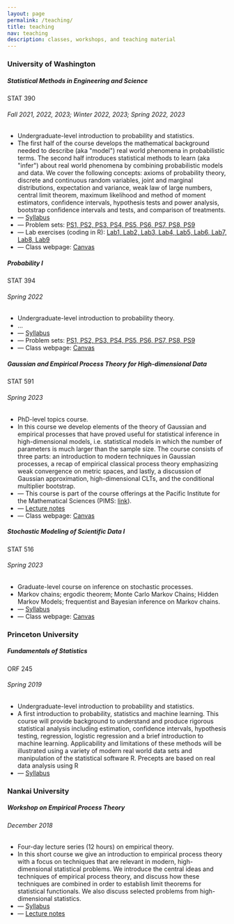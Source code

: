 ```yaml
---
layout: page
permalink: /teaching/
title: teaching
nav: teaching
description: classes, workshops, and teaching material
---
```


<h3 class="mt-4">University of Washington</h3>

<div class="card mt-3">
  <div class="p-3">
    <div class="row">
      <div class="col-sm-10">
        <h5 class="font-weight-bold">Statistical Methods in Engineering and Science</h5>
      </div>
      <div class="col-sm-2 text-left text-sm-right">
        <span class="badge font-weight-bold text-uppercase align-middle">
            STAT 390
        </span>
      </div>
    </div>
    <h6 class="font-italic mt-2 mt-sm-0">Fall 2021, 2022, 2023; Winter 2022, 2023; Spring 2022, 2023  </h6>
    <ul class="card-text font-weight-light list-group list-group-flush">
      <li class="list-group-item">Undergraduate-level introduction to probability and statistics.</li>
      <li class="list-group-item"> The first half of the course develops the mathematical background needed to describe (aka "model") real world phenomena in probabilistic terms. The second half introduces statistical methods to learn (aka "infer") about real world phenomena by combining probabilistic models and data. We cover the following concepts: axioms of probability theory, discrete and continuous random variables, joint and marginal distributions, expectation and variance, weak law of large numbers, central limit theorem, maximum likelihood and method of moment estimators, confidence intervals, hypothesis tests and power analysis, bootstrap confidence intervals and tests, and comparison of treatments.</li>
      <li class="list-group-item">— <a href="..."> Syllabus</a> </li>
      <li class="list-group-item">— Problem sets: <a href="...">PS1, PS2, PS3, PS4, PS5, PS6, PS7, PS8, PS9</a> </li>
      <li class="list-group-item">— Lab exercises (coding in R): <a href="...">Lab1, Lab2, Lab3, Lab4, Lab5, Lab6, Lab7, Lab8, Lab9</a> </li>               <li class="list-group-item">— Class webpage: <a href="...."> Canvas</a></li>
    </ul>
  </div>
</div>

<div class="card mt-3">
  <div class="p-3">
    <div class="row">
      <div class="col-sm-10">
        <h5 class="font-weight-bold">Probability I</h5>
      </div>
      <div class="col-sm-2 text-left text-sm-right">
        <span class="badge font-weight-bold text-uppercase align-middle">
            STAT 394
        </span>
      </div>
    </div>
    <h6 class="font-italic mt-2 mt-sm-0">Spring 2022</h6>
    <ul class="card-text font-weight-light list-group list-group-flush">
      <li class="list-group-item">Undergraduate-level introduction to probability theory.</li>
      <li class="list-group-item"> ...  </li>
      <li class="list-group-item">— <a href="..."> Syllabus</a> </li>
      <li class="list-group-item">— Problem sets: <a href="...">PS1, PS2, PS3, PS4, PS5, PS6, PS7, PS8, PS9</a> </li>
      <li class="list-group-item">— Class webpage: <a href="...."> Canvas</a></li>
    </ul>
  </div>
</div>


<div class="card mt-3">
  <div class="p-3">
    <div class="row">
      <div class="col-sm-10">
        <h5 class="font-weight-bold">Gaussian and Empirical Process Theory for High-dimensional Data</h5>
      </div>
      <div class="col-sm-2 text-left text-sm-right">
        <span class="badge font-weight-bold text-uppercase align-middle">
            STAT 591
        </span>
      </div>
    </div>
    <h6 class="font-italic mt-2 mt-sm-0">Spring 2023</h6>
    <ul class="card-text font-weight-light list-group list-group-flush">
      <li class="list-group-item">PhD-level topics course.</li>
      <li class="list-group-item"> In this course we develop elements of the theory of Gaussian and empirical processes that have proved useful for statistical inference in high-dimensional models, i.e. statistical models in which the number of parameters is much larger than the sample size. The course consists of three parts: an introduction to modern techniques in Gaussian processes, a recap of empirical classical process theory emphasizing weak convergence on metric spaces, and lastly, a discussion of Gaussian approximation, high-dimensional CLTs, and the conditional multiplier bootstrap. </li>
      <li class="list-group-item">— This course is part of the course offerings
      at the Pacific Institute for the Mathematical Sciences (PIMS: <a href="https://courses.pims.math.ca/tag/2022-2023/"> link</a>).</li>
      <li class="list-group-item">— <a href="..."> Lecture notes</a> </li>
      <li class="list-group-item">— Class webpage: <a href="...."> Canvas</a></li>
    </ul>
  </div>
</div>


<div class="card mt-3">
  <div class="p-3">
    <div class="row">
      <div class="col-sm-10">
        <h5 class="font-weight-bold">Stochastic Modeling of Scientific Data I</h5>
      </div>
      <div class="col-sm-2 text-left text-sm-right">
        <span class="badge font-weight-bold text-uppercase align-middle">
            STAT 516
        </span>
      </div>
    </div>
    <h6 class="font-italic mt-2 mt-sm-0">Spring 2023</h6>
    <ul class="card-text font-weight-light list-group list-group-flush">
      <li class="list-group-item">Graduate-level course on inference on stochastic processes.</li>
      <li class="list-group-item"> Markov chains; ergodic theorem; Monte Carlo Markov Chains; Hidden Markov Models; frequentist and Bayesian inference on Markov chains. </li>
      <li class="list-group-item">— <a href="..."> Syllabus</a> </li>
      <li class="list-group-item">— Class webpage: <a href="...."> Canvas</a></li>
    </ul>
  </div>
</div>


<h3 class="mt-4">Princeton University</h3>

<div class="card mt-3">
  <div class="p-3">
    <div class="row">
      <div class="col-sm-10">
        <h5 class="font-weight-bold">Fundamentals of Statistics</h5>
      </div>
      <div class="col-sm-2 text-left text-sm-right">
        <span class="badge font-weight-bold text-uppercase align-middle">
            ORF 245
        </span>
      </div>
    </div>
    <h6 class="font-italic mt-2 mt-sm-0">Spring 2019</h6>
    <ul class="card-text font-weight-light list-group list-group-flush">
      <li class="list-group-item">Undergraduate-level introduction to probability and statistics.</li>
      <li class="list-group-item"> A first introduction to probability, statistics and machine learning. This course will provide background to understand and produce rigorous statistical analysis including estimation, confidence intervals, hypothesis testing, regression, logistic regression and a brief introduction to machine learning. Applicability and limitations of these methods will be illustrated using a variety of modern real world data sets and manipulation of the statistical software R. Precepts are based on real data analysis using R</li>
      <li class="list-group-item">— <a href="..."> Syllabus</a> </li>
    </ul>
  </div>
</div>

<h3 class="mt-4">Nankai University</h3>

<div class="card mt-3">
  <div class="p-3">
    <div class="row">
      <div class="col-sm-10">
        <h5 class="font-weight-bold">Workshop on Empirical Process Theory</h5>
      </div>
      <div class="col-sm-2 text-left text-sm-right">
      </div>
    </div>
    <h6 class="font-italic mt-2 mt-sm-0">December 2018</h6>
    <ul class="card-text font-weight-light list-group list-group-flush">
      <li class="list-group-item"> Four-day lecture series (12 hours) on empirical theory. </li>
      <li class="list-group-item"> In this short course we give an introduction to empirical process theory with a focus on techniques that are relevant in modern, high-dimensional statistical problems. We introduce the central ideas and techniques of empirical process theory, and discuss how these techniques are combined in order to establish limit theorems for statistical functionals. We also discuss selected problems from high-dimensional statistics.</li>
      <li class="list-group-item">— <a href="https://stat.nankai.edu.cn/2018/1126/c12333a129526/page.htm"> Syllabus</a> </li>
      <li class="list-group-item">— <a href="..."> Lecture notes</a> </li>
    </ul>
  </div>
</div>
